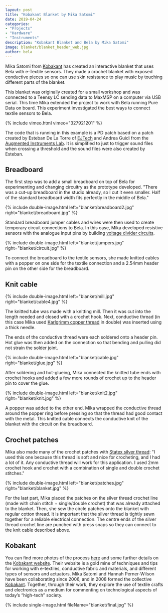 ```yaml
---
layout: post
title: "Kobakant Blanket by Mika Satomi"
date: 2019-04-24
categories:
- "Projects"
- "Hardware"
- "Instruments"
description: "Kobakant Blanket and Bela by Mika Satomi"
image: blanket/blanket_header_web.jpg
author: bela
---
```


Mika Satomi from [Kobakant](https://www.kobakant.at/?page_id=475) has created an interactive blanket that uses Bela with e-Textile sensors. They made a crochet blanket with exposed conductive pieces so one can use skin resistance to play music by touching different parts of the blanket.

This blanket was originally created for a small workshop and was connected to a Teensy LC sending data to MaxMSP on a computer via USB serial. This time Mika extended the project to work with Bela running Pure Data on board. This experiment investigated the best ways to connect textile sensors to Bela.

{% include vimeo.html vimeo="327921201" %}

The code that is running in this example is a PD patch based on a patch created by Esteban De La Torre of [EJTech](http://ejtechnology.net/) and Andrea Guidi from the [Augmented Instruments Lab](http://instrumentslab.org/people/). It is simplified to just to trigger sound files when crossing a threshold and the sound files were also created by Esteban.

## Breadboard

The first step was to add a small breadboard on top of Bela for experimenting and changing circuitry as the prototype developed. "There was a cut-up breadboard in the studio already, so I cut it even smaller. Half of the standard breadboard width fits perfectly in the middle of Bela."

{% include double-image.html left="blanket/breadboard2.jpg" right="blanket/breadboard.jpg" %}

Standard breadboard jumper cables and wires were then used to create temporary circuit connections to Bela. In this case, Mika developed resistive sensors with the analogue input pins by building [voltage divider circuits](https://en.wikipedia.org/wiki/Voltage_divider).

{% include double-image.html left="blanket/jumpers.jpg" right="blanket/circuit.jpg" %}

To connect the breadboard to the textile sensors, she made knitted cables with a popper on one side for the textile connection and a 2.54mm header pin on the other side for the breadboard.

## Knit cable

{% include double-image.html left="blanket/mill.jpg" right="blanket/cable4.jpg" %}

The knitted tube was made with a knitting mill. Then it was cut into the length needed and closed with a crochet hook. Next, conductive thread (in this case Mika used [Karlgrimm copper thread](https://www.kobakant.at/DIY/?p=379) in double) was inserted using a thick needle.

The ends of the conductive thread were each soldered onto a header pin. Hot glue was then added on the connection so that bending and pulling did not strain the solder joint.

{% include double-image.html left="blanket/cable.jpg" right="blanket/glue.jpg" %}

After soldering and hot-glueing, Mika connected the knitted tube ends with crochet hooks and added a few more rounds of crochet up to the header pin to cover the glue.

{% include double-image.html left="blanket/knit2.jpg" right="blanket/knit.jpg" %}

A popper was added to the other end. Mika wrapped the conductive thread around the popper ring before pressing so that the thread had good contact with the metal. This knitted cable connects the conductive knit of the blanket with the circuit on the breadboard.

## Crochet patches

Mika also made many of the crochet patches with [Statex silver thread](https://www.statex.de/en/): "I used this one because this thread is soft and nice for crocheting, and I had a lot of it. Any conductive thread will work for this application. I used 2mm crochet hook and crochet with a combination of single and double crochet stitches."

{% include double-image.html left="blanket/patches.jpg" right="blanket/blanket.jpg" %}

For the last part, Mika placed the patches on the silver thread crochet line (made with chain stitch + single/double crochet) that was already attached to the blanket. Then, she sew the circle patches onto the blanket with regular cotton thread. It is important that the silver thread is tightly sewn together for a reliable electrical connection. The centre ends of the silver thread crochet line are punched with press snaps so they can connect to the knit cable described above.

## Kobakant

You can find more photos of the process [here](https://www.flickr.com/photos/14412219@N04/albums/72157704235026542) and some further details on the [Kobakant website](https://www.kobakant.at/DIY/?p=7575). Their website is a gold mine of techniques and tips for working with e-textiles, conductive fabric and materials, and different types of sensors and actuators. Mika Satomi and Hannah Perner-Wilson have been collaborating since 2006, and in 2008 formed the collective [Kobakant](https://www.kobakant.at/). Together, through their work, they explore the use of textile crafts and electronics as a medium for commenting on technological aspects of today’s “high-tech” society.

{% include single-image.html fileName="blanket/final.jpg" %}
